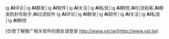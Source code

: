 ig **AI**评论│ig **AI**群发│ig **AI**软件│ig **AI**关注│ig **AI**私信│ig **AI**群控,**AI**引流拓客,**AI**群发防封号助手,**AI**过滤软件
ig **AI**评论│ig **AI**群发│ig **AI**软件│ig **AI**关注│ig **AI**私信│ig **AI**群控

[😍想了解推广相关软件的朋友请登录 http://www.vst.tw](http://www.vst.tw)



